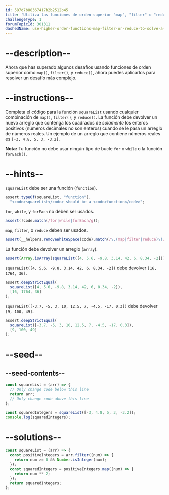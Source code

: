 ```yaml
---
id: 587d7b88367417b2b2512b45
title: 'Utiliza las funciones de orden superior "map", "filter" o "reduce" para resolver un problema complejo'
challengeType: 1
forumTopicId: 301311
dashedName: use-higher-order-functions-map-filter-or-reduce-to-solve-a-complex-problem
---
```


# --description--

Ahora que has superado algunos desafíos usando funciones de orden superior como `map()`, `filter()`, y `reduce()`, ahora puedes aplicarlos para resolver un desafío más complejo.

# --instructions--

Completa el código para la función `squareList` usando cualquier combinación de `map()`, `filter()`, y `reduce()`. La función debe devolver un nuevo arreglo que contenga los cuadrados de _solamente_ los enteros positivos (números decimales no son enteros) cuando se le pasa un arreglo de números reales. Un ejemplo de un arreglo que contiene números reales es `[-3, 4.8, 5, 3, -3.2]`.

**Nota:** Tu función no debe usar ningún tipo de bucle `for` o `while` o la función `forEach()`.

# --hints--

`squareList` debe ser una función (`function`).

```js
assert.typeOf(squareList, "function"),
  "<code>squareList</code> should be a <code>function</code>";
```

`for`, `while`, y `forEach` no deben ser usados.

```js
assert(!code.match(/for|while|forEach/g));
```

`map`, `filter`, o `reduce` deben ser usados.

```js
assert(__helpers.removeWhiteSpace(code).match(/\.(map|filter|reduce)\(/g));
```

La función debe devolver un arreglo (`array`).

```js
assert(Array.isArray(squareList([4, 5.6, -9.8, 3.14, 42, 6, 8.34, -2])));
```

`squareList([4, 5.6, -9.8, 3.14, 42, 6, 8.34, -2])` debe devolver `[16, 1764, 36]`.

```js
assert.deepStrictEqual(
  squareList([4, 5.6, -9.8, 3.14, 42, 6, 8.34, -2]),
  [16, 1764, 36]
);
```

`squareList([-3.7, -5, 3, 10, 12.5, 7, -4.5, -17, 0.3])` debe devolver `[9, 100, 49]`.

```js
assert.deepStrictEqual(
  squareList([-3.7, -5, 3, 10, 12.5, 7, -4.5, -17, 0.3]),
  [9, 100, 49]
);
```

# --seed--

## --seed-contents--

```js
const squareList = (arr) => {
  // Only change code below this line
  return arr;
  // Only change code above this line
};

const squaredIntegers = squareList([-3, 4.8, 5, 3, -3.2]);
console.log(squaredIntegers);
```

# --solutions--

```js
const squareList = (arr) => {
  const positiveIntegers = arr.filter((num) => {
    return num >= 0 && Number.isInteger(num);
  });
  const squaredIntegers = positiveIntegers.map((num) => {
    return num ** 2;
  });
  return squaredIntegers;
};
```
